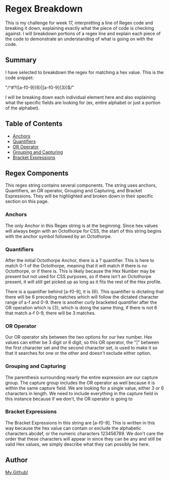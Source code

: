 # Regex Breakdown

This is my challenge for week 17, interpretting a line of Regex code and breaking it down, explaining exactly what the piece of code is checking against. I will breakdown portions of a regex line and explain each piece of the code to demonstrate an understanding of what is going on with the code.

## Summary

I have selected to breakdown the regex for matching a hex value. This is the code snippet:

"/^#?([a-f0-9]{6}|[a-f0-9]{3})$/"

I will be breaking down each individual element here and also explaining what the specific fields are looking for (ex, entire alphabet or just a portion of the alphabet).

## Table of Contents

- [Anchors](#anchors)
- [Quantifiers](#quantifiers)
- [OR Operator](#or-operator)
- [Grouping and Capturing](#grouping-and-capturing)
- [Bracket Expressions](#bracket-expressions)

## Regex Components
This regex string contains several components. The string uses anchors, Quantifiers, an OR operator, Grouping and Capturing, and Bracket Expressions. They will be highlighted and broken down in their specific section on this page. 

### Anchors
The only Anchor in this Regex string is at the beginning. Since hex values will always begin with an Octothorpe for CSS, the start of this string begins with the anchor symbol followed by an Octothorpe.

### Quantifiers
After the initial Octothorpe Anchor, there is a ? quantifier. This is here to match 0-1 of the Octothorpe, meaning that it will match if there is no Octothorpe, or if there is. This is likely because the Hex Number may be present but not used for CSS purposes, so if there isn't an Octothorpe present, it will still get picked up as long as it fits the rest of the Hex profile.

There is a quantifier behind [a-f0-9], it is {6}. This quantifier is dictating that there will be 6 preceding matches which will follow the dictated character range of a-f and 0-9. there is another curly bracketed quantifier after the OR operation which is {3}, which is doing the same thing, if there is not 6 that match a-f 0-9, there will be 3 matches.

### OR Operator
Our OR operator sits between the two options for our hex number. Hex values can either be 3 digit or 6 digit, so this OR operator, the "|" between the first character set and the second character set, is used to make it so that it searches for one or the other and doesn't exclude either option.

### Grouping and Capturing
The parenthesis surrounding nearly the entire expression are our capture group. The capture group includes the OR operator as well because it is within the same capture field. We are looking for a single value, either 3 or 6 characters in length. We need to include everything in the capture field in this instance because if we don't, the OR operator is going to 

### Bracket Expressions
The Bracket Expressions in this string are [a-f0-9]. This is written in this way because the hex value can contain or exclude the alphabetic characters abcdef, or the numeric characters 123456789. We don't care the order that these characters will appear in since they can be any and still be valid Hex values, we simply describe what they can possibly be here. 


## Author

[My Github!](https://github.com/FSchmidt292)